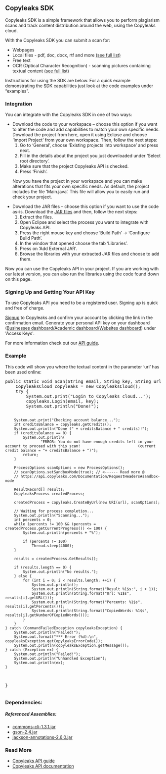 <h2>Copyleaks SDK</h2>
<p>
Copyleaks SDK is a simple framework that allows you to perform plagiarism scans and track content distribution around the web, using the Copyleaks cloud.
</p>
<p>
With the Copyleaks SDK you can submit a scan for:  
<ul>
<li>Webpages</li>
<li>Local files - pdf, doc, docx, rtf and more <a href="https://api.copyleaks.com/GeneralDocumentation/TechnicalSpecifications#supportedfiletypes">(see full list)</a></li>
<li>Free text</li>
<li>OCR (Optical Character Recognition) - scanning pictures containing textual content <a href="https://api.copyleaks.com/GeneralDocumentation/TechnicalSpecifications#supportedfiletypes">(see full list)</a></li>
</ul>
Instructions for using the SDK are below. For a quick example demonstrating the SDK capabilities just look at the code examples under “examples”.
</p>
</ol>
<h3>Integration</h3>
<p>You can integrate with the Copyleaks SDK in one of two ways:<p/>
<ul>
<li>Download the code to your workspace – choose this option if you want to alter the code and add capabilities to match your own specific needs. Download the project from here, open it using Eclipse and choose ‘Import Project’ from your own workspace. Then, follow the next steps:
<ol>
<li>Go to ‘General’, choose ‘Existing projects into workspace’ and press next.</li>
<li>Fill in the details about the project you just downloaded under ‘Select root directory’.</li>
<li>Make sure that the project Copyleaks API is checked.</li>
<li>Press ‘Finish’.</li>
</ol>
<p>Now you have the project in your workspace and you can make alterations that fits your own specific needs. As default, the project includes the file ‘Main.java’. This file will allow you to easily run and check your project.</p></li>

<li>Download the JAR files – choose this option if you want to use the code as-is. Download the <a href="https://api.copyleaks.com/downloads/sdk/java/CopyleaksAPI.Java.JARs.v2.0.zip">JAR files</a> and then, follow the next steps:
<ol>
<li>Extract the files.</li>
<li>Open Eclipse and select the process you want to integrate with Copyleaks API.</li>
<li>Press the right mouse key and choose ‘Build Path’ -> ‘Configure Build Path’.</li>
<li>In the window that opened choose the tab ‘Libraries’.</li>
<li>Press on ‘Add External JAR’.</li>
<li>Browse the libraries with your extracted JAR files and choose to add them.</li>
</ol>
</li>
</ul>
<p>Now you can use the Copyleaks API in your project. If you are working with our latest version, you can also run the libraries using the code found down on this page.</p>
<h3>Signing Up and Getting Your API Key</h3>
 <p>To use Copyleaks API you need to be a registered user. Signing up is quick and free of charge.</p>
 <p><a href="https://copyleaks.com/account/register">Signup</a> to Copyleaks and confirm your account by clicking the link in the confirmation email. Generate your personal API key on your dashboard (<a href="https://api.copyleaks.com/businessesapi">Businesses dashboard/</a><a href="https://api.copyleaks.com/academicapi">Academic dashboard/</a><a href="https://api.copyleaks.com/websitesapi">Websites dashboard</a>) under 'Access Keys'. </p>
 <p>For more information check out our <a href="https://api.copyleaks.com/Guides/HowToUse">API guide</a>.</p>
<h3>Example</h3>
<p>This code will show you where the textual content in the parameter ‘url’ has been used online:</p>
<pre>
public static void Scan(String email, String key, String url) {
	CopyleaksCloud copyleaks = new CopyleaksCloud();
	try {
		System.out.print("Login to Copyleaks cloud...");
		copyleaks.Login(email, key);
		System.out.println("Done!");

		System.out.print("Checking account balance...");
		int creditsBalance = copyleaks.getCredits();
		System.out.println("Done (" + creditsBalance + " credits)!");
		if (creditsBalance == 0) {
			System.out.println(
					"ERROR: You do not have enough credits left in your account to proceed with this scan! 							(current credit balance = "+ creditsBalance + ")");
			return;
		}

		ProcessOptions scanOptions = new ProcessOptions();
		// scanOptions.setSandboxMode(true); // <------ Read more @
		// https://api.copyleaks.com/Documentation/RequestHeaders#sandbox-mode

		ResultRecord[] results;
		CopyleaksProcess createdProcess;

		createdProcess = copyleaks.CreateByUrl(new URI(url), scanOptions);

		// Waiting for process completion...
		System.out.println("Scanning...");
		int percents = 0;
		while (percents != 100 && (percents = createdProcess.getCurrentProgress()) <= 100) {
			System.out.println(percents + "%");

			if (percents != 100)
				Thread.sleep(4000);
		}

		results = createdProcess.GetResults();

		if (results.length == 0) {
			System.out.println("No results.");
		} else {
			for (int i = 0; i < results.length; ++i) {
				System.out.println();
				System.out.println(String.format("Result %1$s:", i + 1));
				System.out.println(String.format("Url: %1$s", results[i].getURL()));
				System.out.println(String.format("Percents: %1$s", results[i].getPercents()));
				System.out.println(String.format("CopiedWords: %1$s", results[i].getNumberOfCopiedWords()));
			}
		}
	} catch (CommandFailedException copyleaksException) {
		System.out.println("Failed!");
		System.out.format("*** Error (%d):\n", copyleaksException.getCopyleaksErrorCode());
		System.out.println(copyleaksException.getMessage());
	} catch (Exception ex) {
		System.out.println("Failed!");
		System.out.println("Unhandled Exception");
		System.out.println(ex);
	}
}
</pre>
<h3>Dependencies:</h3>
<h5>Referenced Assemblies:</h5>
<ul>
<li><a href="https://commons.apache.org/proper/commons-cli/">commons-cli-1.3.1.jar</a></li>
<li><a href="https://github.com/google/gson">gson-2.4.jar</a></li>
<li><a href="https://github.com/FasterXML/jackson-annotations">jackson-annotations-2.6.0.jar</a></li>
</ul>

<h3>Read More</h3>
<ul>
<li><a href="https://api.copyleaks.com/Guides/HowToUse">Copyleaks API guide</a></li>
<li><a href="https://api.copyleaks.com/Documentation">Copyleaks API documentation</a></li>
</ul>
